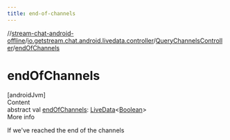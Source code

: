 ```yaml
---
title: end-of-channels
---
```

//[stream-chat-android-offline](../../../index.md)/[io.getstream.chat.android.livedata.controller](../index.md)/[QueryChannelsController](index.md)/[endOfChannels](endOfChannels.md)



# endOfChannels  
[androidJvm]  
Content  
abstract val [endOfChannels](endOfChannels.md): [LiveData](https://developer.android.com/reference/kotlin/androidx/lifecycle/LiveData.html)&lt;[Boolean](https://kotlinlang.org/api/latest/jvm/stdlib/kotlin/-boolean/index.html)&gt;  
More info  


If we've reached the end of the channels

  



